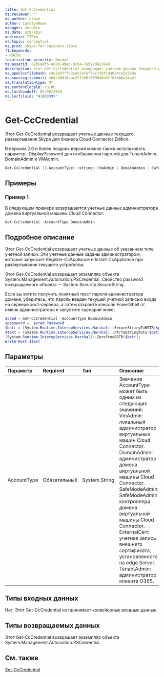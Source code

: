 ```yaml
---
title: Get-CcCredential
ms.reviewer: ''
ms.author: crowe
author: CarolynRowe
manager: serdars
ms.date: 8/8/2017
audience: ITPro
ms.topic: conceptual
ms.prod: skype-for-business-itpro
f1.keywords:
- NOCSH
localization_priority: Normal
ms.assetid: b2b5aefb-a08d-4bec-9204-76597d413849
description: Этот Get-CcCredential возвращает учетные данные текущего развертывания Skype для бизнеса Cloud Connector Edition.
ms.openlocfilehash: c4e2d47ffc31eb7afef76c710fc93024ce2c593e
ms.sourcegitcommit: e64c50818cac37f3d6f0f96d0d4ff0f4bba24aef
ms.translationtype: MT
ms.contentlocale: ru-RU
ms.lasthandoff: 02/06/2020
ms.locfileid: "41800399"
---
```

# <a name="get-cccredential"></a>Get-CcCredential
 
Этот Get-CcCredential возвращает учетные данные текущего развертывания Skype для бизнеса Cloud Connector Edition. 
  
В версиях 2.0 и более поздних версий можно также использовать параметр -DisplayPassword для отображения паролей для TenantAdmin, DomainAdmin и VMAdmin.
  
```powershell
Get-CcCredential [[-AccountType] <string> {VmAdmin | DomainAdmin | SafeModeAdmin | ExternalCert | TenantAdmin}]
```

## <a name="examples"></a>Примеры
<a name="Examples"> </a>

### <a name="example-1"></a>Пример 1

В следующем примере возвращаются учетные данные администратора домена виртуальной машины Cloud Connector:
  
```powershell
Get-CcCredential -AccountType DomainAdmin
```

## <a name="detailed-description"></a>Подробное описание
<a name="DetailedDescription"> </a>

Этот Get-CcCredential возвращает учетные данные об указанном типе учетной записи. Эти учетные данные заданы администратором, который запускает Register-CcAppliance и Install-CcAppliance при развертывании текущего устройства. 
  
Этот Get-CcCredential возвращает экземпляр объекта System.Management.Automation.PSCredential. Свойство password возвращаемого объекта — System.Security.SecureString.
  
Если вы хотите получить понятный текст пароля администратора домена, убедитесь, что пароль введен текущей учетной записью входа на сервере хост-сервера, а затем откройте консоль PowerShell от имени администратора и запустите сценарий ниже:
  
```powershell
$cred = Get-CcCredential -AccountType DomainAdmin
$password =  $cred.Password
$bstr = [System.Runtime.InteropServices.Marshal]::SecureStringToBSTR($password);
$text = [System.Runtime.InteropServices.Marshal]::PtrToStringAuto($bstr);
[System.Runtime.InteropServices.Marshal]::ZeroFreeBSTR($bstr);
Write-Host $text
```

## <a name="parameters"></a>Параметры
<a name="DetailedDescription"> </a>

|**Параметр**|**Required**|**Тип**|**Описание**|
|:-----|:-----|:-----|:-----|
| AccountType <br/> |Обязательный  <br/> | System.String <br/> | Значение AccountType может быть одним из следующих значений: <br/>  VmAdmin: локальный администратор виртуальных машин Cloud Connector. <br/>  DomainAdmin: администратор домена виртуальной машины Cloud Connector. <br/>  SafeModeAdmin: SafeModeAdmin контроллера домена виртуальной машины Cloud Connector. <br/>  ExternalCert: учетная запись внешнего сертификата, установленного на edge Server. <br/>  TenantAdmin: администратор клиента O365. <br/> |
   
## <a name="input-types"></a>Типы входных данных
<a name="InputTypes"> </a>

Нет. Этот Get-CcCredential не принимает конвейерные входные данные.
  
## <a name="return-types"></a>Типы возвращаемых данных
<a name="ReturnTypes"> </a>

Этот Get-CcCredential возвращает экземпляр объекта System.Management.Automation.PSCredential.
  
## <a name="see-also"></a>См. также
<a name="ReturnTypes"> </a>

[Set-CcCredential](set-cccredential.md)
  

